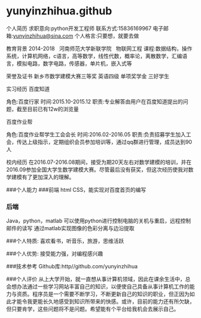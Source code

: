 # yunyinzhihua.github
个人简历
求职意向:python开发工程师
联系方式:15836169967
电子邮箱:yunyinzhihua@sina.com
个人格言:只要想，就要去做

教育背景
2014-2018   河南师范大学新联学院   物联网工程
课程:数据结构，操作系统，计算机网络，c语言，高等数学，线性代数，概率论，离散数学，汇编语言，模拟电路，数字电路，传感器，单片机，嵌入式等

荣誉及证书
新乡市数学建模大赛三等奖
英语四级
单项奖学金
三好学生

实习经历
百度知道  

角色:百度行家
时间:2015.10-2015.12
职责:专业解答由用户在百度知道提出的问题，截至目前已有12w的浏览量

百度作业帮

角色:百度作业帮学生工会会长
时间:2016.02-2016.05
职责:负责招募学生加入工会，传达上级指示，定期组织会员参加培训等，通过qq群进行管理，成员达到90人

校内经历
在2016.07-2016.08期间，接受为期20天左右对数学建模的培训，并在2016.09参加全国大学生数学建模大赛。尽管最后没有获奖，但这次经历使我对数学建模有了更加深入的理解。


###个人能力
###前端
html CSS，能实现对百度首页的编写

### 后端
Java，python，matlab
可以使用python进行控制电脑的关机与重启，远程控制邮件的读写
通过matlab实现图像的色彩分离与边沿提取

###个人特质:
喜欢看书，听音乐，旅游，思维活跃

###个人优势:
接受能力强，对编程感兴趣

###技术参考
Github库:http//github.com/yunyinzhihua

###个人评价
从上大学开始，就一直想从事计算机领域，因此在课余生活中，总会想办法通过一些学习网站丰富自己的知识，以便使自己具备从事计算机工作的能力与资质。程序员是一个需要不断学习，不断更新自己的知识的职业，但正因为如此才能令我更能长久地感受到知识所带来的快感。或许，目前的能力还有所欠缺，但只要肯学，这些问题将不是问题。希望能有个平台给我机会去展示自己。



